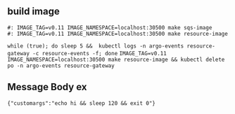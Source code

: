 ## build image



`#: IMAGE_TAG=v0.11 IMAGE_NAMESPACE=localhost:30500 make sqs-image`  
`#: IMAGE_TAG=v0.11 IMAGE_NAMESPACE=localhost:30500 make resource-image`  


`while (true); do sleep 5 &&  kubectl logs -n argo-events resource-gateway -c resource-events -f; done`
`IMAGE_TAG=v0.11 IMAGE_NAMESPACE=localhost:30500 make resource-image && kubectl delete po -n argo-events resource-gateway`


## Message Body ex

`{"customargs":"echo hi && sleep 120 && exit 0"}`
